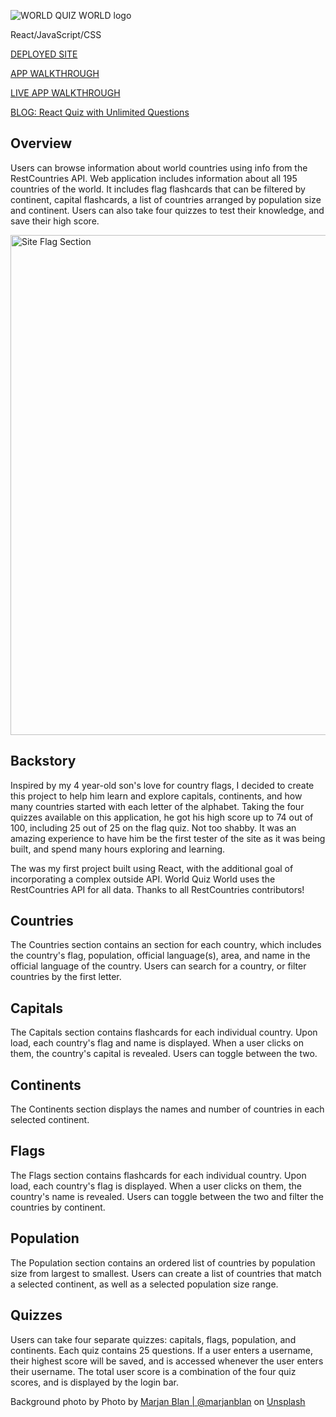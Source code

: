 ![WORLD QUIZ WORLD logo](https://user-images.githubusercontent.com/89664157/175447691-e9773084-7aad-4239-89df-b588206221e9.png)

React/JavaScript/CSS

[DEPLOYED SITE](https://world-quiz-world.herokuapp.com/)

[APP WALKTHROUGH](https://youtu.be/zqCPJJaqVRo)

[LIVE APP WALKTHROUGH](https://www.loom.com/share/51002d9349524e829a52706af99748da)

[BLOG: React Quiz with Unlimited Questions](https://dev.to/alternate_robot/react-quiz-with-unlimited-questions-32pi)

## Overview

Users can browse information about world countries using info from the RestCountries API. Web application includes information about all 195 countries of the world. It includes flag flashcards that can be filtered by continent, capital flashcards, a list of countries arranged by population size and continent. Users can also take four quizzes to test their knowledge, and save their high score.

<img width="800" alt="Site Flag Section" src="https://user-images.githubusercontent.com/89664157/175752747-bf20d3a7-289d-43ec-a6df-2352e6bf05aa.png">

## Backstory

Inspired by my 4 year-old son's love for country flags, I decided to create this project to help him learn and explore capitals, continents, and how many countries started with each letter of the alphabet. Taking the four quizzes available on this application, he got his high score up to 74 out of 100, including 25 out of 25 on the flag quiz. Not too shabby. It was an amazing experience to have him be the first tester of the site as it was being built, and spend many hours exploring and learning.

The was my first project built using React, with the additional goal of incorporating a complex outside API. World Quiz World uses the RestCountries API for all data. Thanks to all RestCountries contributors!

## Countries

The Countries section contains an section for each country, which includes the country's flag, population, official language(s), area, and name in the official language of the country. Users can search for a country, or filter countries by the first letter.

## Capitals

The Capitals section contains flashcards for each individual country. Upon load, each country's flag and name is displayed. When a user clicks on them, the country's capital is revealed. Users can toggle between the two.

## Continents

The Continents section displays the names and number of countries in each selected continent.

## Flags

The Flags section contains flashcards for each individual country. Upon load, each country's flag is displayed. When a user clicks on them, the country's name is revealed. Users can toggle between the two and filter the countries by continent.


## Population

The Population section contains an ordered list of countries by population size from largest to smallest. Users can create a list of countries that match a selected continent, as well as a selected population size range. 

## Quizzes

Users can take four separate quizzes: capitals, flags, population, and continents. Each quiz contains 25 questions. If a user enters a username, their highest score will be saved, and is accessed whenever the user enters their username. The total user score is a combination of the four quiz scores, and is displayed by the login bar. 

Background photo by Photo by <a href="https://unsplash.com/@marjan_blan?utm_source=unsplash&utm_medium=referral&utm_content=creditCopyText">Marjan Blan | @marjanblan</a> on <a href="https://unsplash.com/s/photos/world-map?utm_source=unsplash&utm_medium=referral&utm_content=creditCopyText">Unsplash</a>
  
